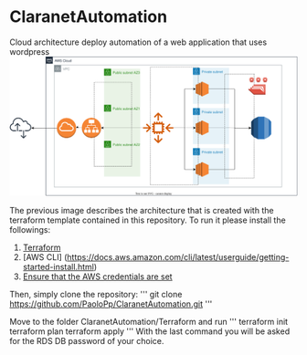 # ClaranetAutomation
Cloud architecture deploy automation of a web application that uses wordpress
![Architecture schema](./diagram.svg)

The previous image describes the architecture that is created with the terraform template contained in this repository.
To run it please install the followings:
1. [Terraform](https://developer.hashicorp.com/terraform/tutorials/aws-get-started/install-cli)
2. [AWS CLI] (https://docs.aws.amazon.com/cli/latest/userguide/getting-started-install.html)
3. [Ensure that the AWS credentials are set](https://developer.hashicorp.com/terraform/tutorials/aws-get-started/aws-build#prerequisites)

Then, simply clone the repository: 
'''
git clone https://github.com/PaoloPp/ClaranetAutomation.git
'''

Move to the folder ClaranetAutomation/Terraform and run 
'''
terraform init
terraform plan
terraform apply
'''
With the last command you will be asked for the RDS DB password of your choice.